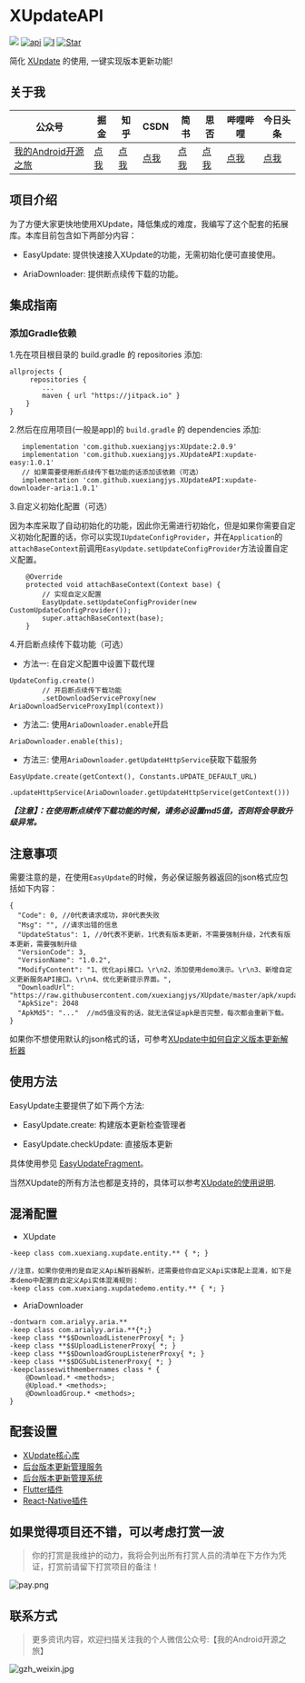 # XUpdateAPI

[![](https://jitpack.io/v/xuexiangjys/XUpdateAPI.svg)](https://jitpack.io/#xuexiangjys/XUpdateAPI)
[![api](https://img.shields.io/badge/API-14+-brightgreen.svg)](https://android-arsenal.com/api?level=14)
[![I](https://img.shields.io/github/issues/xuexiangjys/XUpdateAPI.svg)](https://github.com/xuexiangjys/XUpdateAPI/issues)
[![Star](https://img.shields.io/github/stars/xuexiangjys/XUpdateAPI.svg)](https://github.com/xuexiangjys/XUpdateAPI)

简化 [XUpdate](https://github.com/xuexiangjys/XUpdate) 的使用, 一键实现版本更新功能!

## 关于我

| 公众号   | 掘金     |  知乎    |  CSDN   |   简书   |   思否  |   哔哩哔哩  |   今日头条
|---------|---------|--------- |---------|---------|---------|---------|---------|
| [我的Android开源之旅](https://ss.im5i.com/2021/06/14/6tqAU.png)  |  [点我](https://juejin.im/user/598feef55188257d592e56ed/posts)    |   [点我](https://www.zhihu.com/people/xuexiangjys/posts)       |   [点我](https://xuexiangjys.blog.csdn.net/)  |   [点我](https://www.jianshu.com/u/6bf605575337)  |   [点我](https://segmentfault.com/u/xuexiangjys)  |   [点我](https://space.bilibili.com/483850585)  |   [点我](https://img.rruu.net/image/5ff34ff7b02dd)

## 项目介绍

为了方便大家更快地使用XUpdate，降低集成的难度，我编写了这个配套的拓展库。本库目前包含如下两部分内容：

* EasyUpdate: 提供快速接入XUpdate的功能，无需初始化便可直接使用。

* AriaDownloader: 提供断点续传下载的功能。

## 集成指南

### 添加Gradle依赖

1.先在项目根目录的 build.gradle 的 repositories 添加:

```
allprojects {
     repositories {
        ...
        maven { url "https://jitpack.io" }
    }
}
```

2.然后在应用项目(一般是app)的 `build.gradle` 的 dependencies 添加:

```
   implementation 'com.github.xuexiangjys:XUpdate:2.0.9'
   implementation 'com.github.xuexiangjys.XUpdateAPI:xupdate-easy:1.0.1'
   // 如果需要使用断点续传下载功能的话添加该依赖（可选）
   implementation 'com.github.xuexiangjys.XUpdateAPI:xupdate-downloader-aria:1.0.1'
```

3.自定义初始化配置（可选）

因为本库采取了自动初始化的功能，因此你无需进行初始化，但是如果你需要自定义初始化配置的话，你可以实现`IUpdateConfigProvider`，并在`Application`的`attachBaseContext`前调用`EasyUpdate.setUpdateConfigProvider`方法设置自定义配置。

```
    @Override
    protected void attachBaseContext(Context base) {
        // 实现自定义配置
        EasyUpdate.setUpdateConfigProvider(new CustomUpdateConfigProvider());
        super.attachBaseContext(base);
    }

```

4.开启断点续传下载功能（可选）

* 方法一: 在自定义配置中设置下载代理

```
UpdateConfig.create()
        // 开启断点续传下载功能
        .setDownloadServiceProxy(new AriaDownloadServiceProxyImpl(context))
```

* 方法二: 使用`AriaDownloader.enable`开启

```
AriaDownloader.enable(this);
```

* 方法三: 使用`AriaDownloader.getUpdateHttpService`获取下载服务

```
EasyUpdate.create(getContext(), Constants.UPDATE_DEFAULT_URL)
        .updateHttpService(AriaDownloader.getUpdateHttpService(getContext()))
```

***【注意】：在使用断点续传下载功能的时候，请务必设置md5值，否则将会导致升级异常。***

## 注意事项

需要注意的是，在使用`EasyUpdate`的时候，务必保证服务器返回的json格式应包括如下内容：

```
{
  "Code": 0, //0代表请求成功，非0代表失败
  "Msg": "", //请求出错的信息
  "UpdateStatus": 1, //0代表不更新，1代表有版本更新，不需要强制升级，2代表有版本更新，需要强制升级
  "VersionCode": 3,
  "VersionName": "1.0.2",
  "ModifyContent": "1、优化api接口。\r\n2、添加使用demo演示。\r\n3、新增自定义更新服务API接口。\r\n4、优化更新提示界面。",
  "DownloadUrl": "https://raw.githubusercontent.com/xuexiangjys/XUpdate/master/apk/xupdate_demo_1.0.2.apk",
  "ApkSize": 2048
  "ApkMd5": "..."  //md5值没有的话，就无法保证apk是否完整，每次都会重新下载。
}
```

如果你不想使用默认的json格式的话，可参考[XUpdate中如何自定义版本更新解析器](https://github.com/xuexiangjys/XUpdate/wiki/%E9%AB%98%E9%98%B6%E4%BD%BF%E7%94%A8#%E8%87%AA%E5%AE%9A%E4%B9%89%E7%89%88%E6%9C%AC%E6%9B%B4%E6%96%B0%E8%A7%A3%E6%9E%90%E5%99%A8)

## 使用方法

EasyUpdate主要提供了如下两个方法:

* EasyUpdate.create: 构建版本更新检查管理者

* EasyUpdate.checkUpdate: 直接版本更新

具体使用参见 [EasyUpdateFragment](https://github.com/xuexiangjys/XUpdateAPI/blob/master/app/src/main/java/com/xuexiang/xupdateapi/fragment/EasyUpdateFragment.java)。

当然XUpdate的所有方法也都是支持的，具体可以参考[XUpdate的使用说明](https://github.com/xuexiangjys/XUpdate/wiki/%E5%9F%BA%E7%A1%80%E4%BD%BF%E7%94%A8).

## 混淆配置

* XUpdate

```
-keep class com.xuexiang.xupdate.entity.** { *; }

//注意，如果你使用的是自定义Api解析器解析，还需要给你自定义Api实体配上混淆，如下是本demo中配置的自定义Api实体混淆规则：
-keep class com.xuexiang.xupdatedemo.entity.** { *; }
```

* AriaDownloader

```
-dontwarn com.arialyy.aria.**
-keep class com.arialyy.aria.**{*;}
-keep class **$$DownloadListenerProxy{ *; }
-keep class **$$UploadListenerProxy{ *; }
-keep class **$$DownloadGroupListenerProxy{ *; }
-keep class **$$DGSubListenerProxy{ *; }
-keepclasseswithmembernames class * {
    @Download.* <methods>;
    @Upload.* <methods>;
    @DownloadGroup.* <methods>;
}
```

## 配套设置

* [XUpdate核心库](https://github.com/xuexiangjys/XUpdate)
* [后台版本更新管理服务](https://github.com/xuexiangjys/XUpdateService)
* [后台版本更新管理系统](https://github.com/xuexiangjys/xupdate-management)
* [Flutter插件](https://github.com/xuexiangjys/flutter_xupdate)
* [React-Native插件](https://github.com/xuexiangjys/react-native-xupdate)

## 如果觉得项目还不错，可以考虑打赏一波

> 你的打赏是我维护的动力，我将会列出所有打赏人员的清单在下方作为凭证，打赏前请留下打赏项目的备注！

![pay.png](https://ss.im5i.com/2021/06/14/6twG6.png)

## 联系方式

> 更多资讯内容，欢迎扫描关注我的个人微信公众号:【我的Android开源之旅】

![gzh_weixin.jpg](https://ss.im5i.com/2021/06/14/65yoL.jpg)
